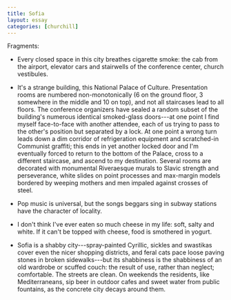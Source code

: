 ```yaml
---
title: Sofia
layout: essay
categories: [churchill]
---
```


Fragments:

- Every closed space in this city breathes cigarette smoke: the cab from the
  airport, elevator cars and stairwells of the conference center, church
  vestibules.

<!-- more -->

- It's a strange building, this National Palace of Culture. Presentation rooms are
  numbered non-monotonically (6 on the ground floor, 3 somewhere in the middle and
  10 on top), and not all staircases lead to all floors. The conference organizers
  have sealed a random subset of the building's numerous identical smoked-glass
  doors---at one point I find myself face-to-face with another attendee, each of
  us trying to pass to the other's position but separated by a lock. At one point a
  wrong turn leads down a dim corridor of refrigeration equipment and
  scratched-in Communist graffiti; this ends in yet another locked door and I'm
  eventually forced to return to the bottom of the Palace, cross to a different
  staircase, and ascend to my destination. Several rooms are decorated with
  monumental Riveraesque murals to Slavic strength and perseverance, white slides
  on point processes and max-margin models bordered by weeping mothers and men
  impaled against crosses of steel.

- Pop music is universal, but the songs beggars sing in subway stations have the
  character of locality.

- I don't think I've ever eaten so much cheese in my life: soft, salty and
  white. If it can't be topped with cheese, food is smothered in yogurt.

- Sofia is a shabby city---spray-painted Cyrillic, sickles and swastikas cover even
  the nicer shopping districts, and feral cats pace loose paving stones in broken
  sidewalks---but its shabbiness is the shabbiness of an old wardrobe or scuffed
  couch: the result of use, rather than neglect; comfortable. The streets are
  clean. On weekends the residents, like Mediterraneans, sip beer in outdoor
  cafes and sweet water from public fountains, as the concrete city decays
  around them.

